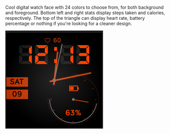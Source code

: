 Cool digital watch face with 24 colors to choose from, for both background and foreground. 
Bottom left and right stats display steps taken and calories, respectively. 
The top of the triangle can display heart rate, battery percentage or nothing if you're looking for a cleaner design.

![alt text](https://github.com/mzamo65/Assignments/blob/master/Analog%20and%20digital%20clock%20face/screenshot2.png?raw=true)
